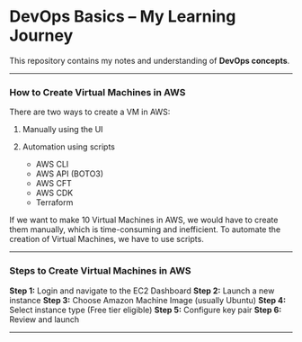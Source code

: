 # DevOps Basics – My Learning Journey

This repository contains my notes and understanding of **DevOps concepts**.

---
### How to Create Virtual Machines in AWS

There are two ways to create a VM in AWS:

1. Manually using the UI
2. Automation using scripts

   * AWS CLI
   * AWS API (BOTO3)
   * AWS CFT
   * AWS CDK
   * Terraform

If we want to make 10 Virtual Machines in AWS, we would have to create them manually, which is time-consuming and inefficient. To automate the creation of Virtual Machines, we have to use scripts.

---

### Steps to Create Virtual Machines in AWS


**Step 1:** Login and navigate to the EC2 Dashboard
**Step 2:** Launch a new instance
**Step 3:** Choose Amazon Machine Image (usually Ubuntu)
**Step 4:** Select instance type (Free tier eligible)
**Step 5:** Configure key pair
**Step 6:** Review and launch

---
